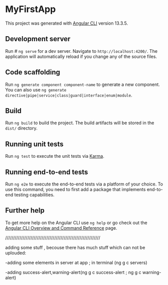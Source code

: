# MyFirstApp

This project was generated with [Angular CLI](https://github.com/angular/angular-cli) version 13.3.5.

## Development server

Run # `ng serve` for a dev server. Navigate to `http://localhost:4200/`. The application will automatically reload if you change any of the source files.

## Code scaffolding

Run `ng generate component component-name` to generate a new component. You can also use `ng generate directive|pipe|service|class|guard|interface|enum|module`.

## Build

Run `ng build` to build the project. The build artifacts will be stored in the `dist/` directory.

## Running unit tests

Run `ng test` to execute the unit tests via [Karma](https://karma-runner.github.io).

## Running end-to-end tests

Run `ng e2e` to execute the end-to-end tests via a platform of your choice. To use this command, you need to first add a package that implements end-to-end testing capabilities.

## Further help

To get more help on the Angular CLI use `ng help` or go check out the [Angular CLI Overview and Command Reference](https://angular.io/cli) page.

////////////////////////////////////////////////////////////

adding some stuff , becouse there has much stuff which can not be uplouded:

-adding some elements in server at app ; in terminal (ng g c servers)

-adding success-alert,warning-alert(ng g c success-alert ; ng g c warning-alert)
